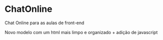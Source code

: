 # ChatOnline
Chat Online para as aulas de front-end <br>

Novo modelo com um html mais limpo e organizado + adição de javascript
